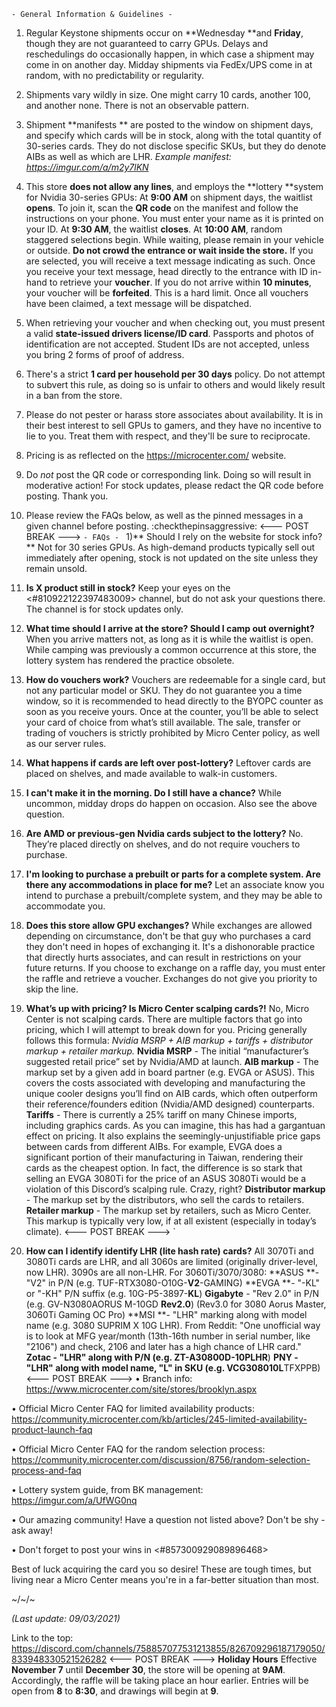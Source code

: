 ```- General Information & Guidelines - ```
1) Regular Keystone shipments occur on **Wednesday **and **Friday**, though they are not guaranteed to carry GPUs. Delays and reschedulings do occasionally happen, in which case a shipment may come in on another day. Midday shipments via FedEx/UPS come in at random, with no predictability or regularity.

2) Shipments vary wildly in size. One might carry 10 cards, another 100, and another none. There is not an observable pattern.

3) Shipment **manifests ** are posted to the window on shipment days, and specify which cards will be in stock, along with the total quantity of 30-series cards. They do not disclose specific SKUs, but they do denote AIBs as well as which are LHR. *Example manifest: https://imgur.com/a/m2y7lKN*

4) This store **does not allow any lines**, and employs the **lottery **system for Nvidia 30-series GPUs:
At **9:00 AM** on shipment days, the waitlist **opens**. To join it, scan the **QR code** on the manifest and follow the instructions on your phone. You must enter your name as it is printed on your ID.
At **9:30 AM**, the waitlist **closes**.
At **10:00 AM**, random staggered selections begin. While waiting, please remain in your vehicle or outside. **Do not crowd the entrance or wait inside the store.**
If you are selected, you will receive a text message indicating as such. Once you receive your text message, head directly to the entrance with ID in-hand to retrieve your **voucher**. If you do not arrive within **10 minutes**, your voucher will be **forfeited**. This is a hard limit.
Once all vouchers have been claimed, a text message will be dispatched.

5) When retrieving your voucher and when checking out, you must present a valid **state-issued drivers license/ID card**. Passports and photos of identification are not accepted. Student IDs are not accepted, unless you bring 2 forms of proof of address.

6) There's a strict **1 card per household per 30 days** policy.  Do not attempt to subvert this rule, as doing so is unfair to others and would likely result in a ban from the store.

7) Please do not pester or harass store associates about availability. It is in their best interest to sell GPUs to gamers, and they have no incentive to lie to you. Treat them with respect, and they'll be sure to reciprocate.

8) Pricing is as reflected on the https://microcenter.com/ website.

9) Do *not* post the QR code or corresponding link. Doing so will result in moderative action! For stock updates, please redact the QR code before posting. Thank you.

10) Please review the FAQs below, as well as the pinned messages in a given channel before posting. :checkthepinsaggressive:
<--- POST BREAK --->
```- FAQs - ```
1)** Should I rely on the website for stock info?**
Not for 30 series GPUs. As high-demand products typically sell out immediately after opening, stock is not updated on the site unless they remain unsold.

2) **Is X product still in stock?**
Keep your eyes on the <#810922122397483009> channel, but do not ask your questions there. The channel is for stock updates only.

3) **What time should I arrive at the store? Should I camp out overnight?**
When you arrive matters not, as long as it is while the waitlist is open. While camping was previously a common occurrence at this store, the lottery system has rendered the practice obsolete.

4) **How do vouchers work?**
Vouchers are redeemable for a single card, but not any particular model or SKU. They do not guarantee you a time window, so it is recommended to head directly to the BYOPC counter as soon as you receive yours. Once at the counter, you’ll be able to select your card of choice from what’s still available. The sale, transfer or trading of vouchers is strictly prohibited by Micro Center policy, as well as our server rules.

5) **What happens if cards are left over post-lottery?**
Leftover cards are placed on shelves, and made available to walk-in customers. 

6) **I can't make it in the morning. Do I still have a chance?**
While uncommon, midday drops do happen on occasion. Also see the above question.

7) **Are AMD or previous-gen Nvidia cards subject to the lottery?**
No. They’re placed directly on shelves, and do not require vouchers to purchase.

8) **I'm looking to purchase a prebuilt or parts for a complete system. Are there any accommodations in place for me?**
Let an associate know you intend to purchase a prebuilt/complete system, and they may be able to accommodate you.

9) **Does this store allow GPU exchanges?**
While exchanges are allowed depending on circumstance, don't be that guy who purchases a card they don't need in hopes of exchanging it. It's a dishonorable practice that directly hurts associates, and can result in restrictions on your future returns. If you choose to exchange on a raffle day, you must enter the raffle and retrieve a voucher. Exchanges do not give you priority to skip the line.

10) **What’s up with pricing? Is Micro Center scalping cards?!**
No, Micro Center is not scalping cards. There are multiple factors that go into pricing, which I will attempt to break down for you.
Pricing generally follows this formula: *Nvidia MSRP + AIB markup + tariffs + distributor markup + retailer markup.*
**Nvidia MSRP** - The initial “manufacturer’s suggested retail price” set by Nvidia/AMD at launch.
**AIB markup** - The markup set by a given add in board partner (e.g. EVGA or ASUS). This covers the costs associated with developing and manufacturing the unique cooler designs you’ll find on AIB cards, which often outperform their reference/founders edition (Nvidia/AMD designed) counterparts.
**Tariffs** - There is currently a 25% tariff on many Chinese imports, including graphics cards. As you can imagine, this has had a gargantuan effect on pricing. It also explains the seemingly-unjustifiable price gaps between cards from different AIBs. For example, EVGA does a significant portion of their manufacturing in Taiwan, rendering their cards as the cheapest option. In fact, the difference is so stark that selling an EVGA 3080Ti for the price of an ASUS 3080Ti would be a violation of this Discord’s scalping rule. Crazy, right?
**Distributor markup** - The markup set by the distributors, who sell the cards to retailers.
**Retailer markup** - The markup set by retailers, such as Micro Center. This markup is typically very low, if at all existent (especially in today’s climate).
<--- POST BREAK --->
`
11) **How can I identify identify LHR (lite hash rate) cards?**
All 3070Ti and 3080Ti cards are LHR, and all 3060s are limited (originally driver-level, now LHR). 3090s are all non-LHR. For 3060Ti/3070/3080:
**ASUS **- "V2" in P/N (e.g. TUF-RTX3080-O10G-**V2**-GAMING)
**EVGA **-  "-KL" or "-KH" P/N suffix (e.g. 10G-P5-3897-**KL**)
**Gigabyte** - "Rev 2.0" in P/N (e.g. GV-N3080AORUS M-10GD **Rev2.0**) (Rev3.0 for 3080 Aorus Master, 3060Ti Gaming OC Pro)
**MSI **- "LHR" marking along with model name (e.g. 3080 SUPRIM X 10G LHR). From Reddit: "One unofficial way is to look at MFG year/month (13th-16th number in serial number, like "2106") and check, 2106 and later has a high chance of LHR card."
**Zotac **- "LHR" along with P/N (e.g. ZT-A30800D-10P**LHR**)
**PNY **- "LHR" along with model name, "L" in SKU (e.g. VCG308010**L**TFXPPB)
<--- POST BREAK --->
• Branch info: https://www.microcenter.com/site/stores/brooklyn.aspx

• Official Micro Center FAQ for limited availability products: https://community.microcenter.com/kb/articles/245-limited-availability-product-launch-faq

• Official Micro Center FAQ for the random selection process: https://community.microcenter.com/discussion/8756/random-selection-process-and-faq

• Lottery system guide, from BK management: https://imgur.com/a/UfWG0nq

• Our amazing community! Have a question not listed above? Don't be shy - ask away!

• Don't forget to post your wins in <#857300929089896468>



Best of luck acquiring the card you so desire! These are tough times, but living near a Micro Center means you're in a far-better situation than most.

~/~/~

*(Last update: 09/03/2021)*

Link to the top: https://discord.com/channels/758857077531213855/826709296187179050/833948330521526282
<--- POST BREAK --->
**__Holiday Hours__**
Effective **November 7** until **December 30**, the store will be opening at **9AM**. Accordingly, the raffle will be taking place an hour earlier. Entries will be open from **8** to **8:30**, and drawings will begin at **9**.
